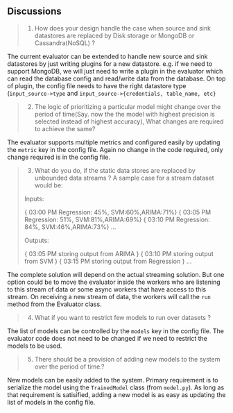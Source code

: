 ## Discussions

> 1.	How does your design handle the case when source and sink datastores are replaced by Disk storage or MongoDB or Cassandra(NoSQL) ?

The current evaluator can be extended to handle new source and sink datastores by just writing plugins for a new datastore. e.g. if we need to support MongoDB, we will just need to write a plugin in the evaluator which can read the database config and read/write data from the database. On top of plugin, the config file needs to have the right datastore type (`input_source->type` and `input_source->{credentials, table_name, etc}`

> 2.	The logic of prioritizing a particular model might change over the period of time(Say. now the the model with highest precision is selected instead of highest accuracy), What changes are required to achieve the same?

The evaluator supports multiple metrics and configured easily by updating the `metric` key in the config file. Again no change in the code required, only change required is in the config file.

> 3.	What do you do, if the static data stores are replaced by unbounded data streams ? A sample case for a stream dataset would be:
> 
> Inputs:
> 
> { 03:00 PM  Regression: 45%, SVM:60%,ARIMA:71%}
> { 03:05 PM  Regression: 51%, SVM:81%,ARIMA:69%}
> { 03:10 PM  Regression: 84%, SVM:46%,ARIMA:73%}
> …
> 
> Outputs: 
> 
> { 03:05 PM storing output from ARIMA }
> { 03:10 PM storing output from SVM }
> { 03:15 PM storing output from Regression }
> ...

The complete solution will depend on the actual streaming solution. But one option could be to move the evaluator inside the workers who are listening to this stream of data or some async workers that have access to this stream. On receiving a new stream of data, the workers will call the `run` method from the Evaluator class.

> 4.	What if you want to restrict few models to run over datasets ?

The list of models can be controlled by the `models` key in the config file. The evaluator code does not need to be changed if we need to restrict the models to be used.

> 5.	There should be a provision of adding new models to the system over the period of time.?

New models can be easily added to the system. Primary requirement is to serialize the model using the `TrainedModel` class (from `model.py`). As long as that requirement is satisified, adding a new model is as easy as updating the list of models in the config file.
